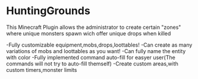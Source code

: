 # HuntingGrounds

This Minecraft Plugin allows the administrator to create certain "zones" where unique monsters spawn wich offer unique drops when killed

-Fully customizable equipment,mobs,drops,loottables!
-Can create as many variations of mobs and loottables as you want!
-Can fully name the entity with color
-Fully implemented command auto-fill for easyer user(The commands will not try to auto-fill themself)
-Create custom areas,with custom timers,monster limits
